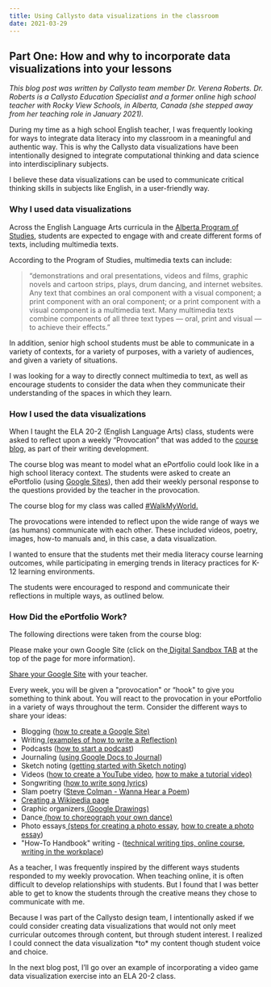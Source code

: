 ```yaml
---
title: Using Callysto data visualizations in the classroom
date: 2021-03-29
---
```

<h2>Part One: How and why to incorporate data visualizations into your lessons</h2>
<p><i><span style="font-weight: 400;">This blog post was written by Callysto team member Dr. Verena Roberts. Dr. Roberts is a Callysto Education Specialist and a former online high school teacher with Rocky View Schools, in Alberta, Canada (she stepped away from her teaching role in January 2021).</span></i></p>
<p><span style="font-weight: 400;">During my time as a high school English teacher, I was frequently looking for ways to integrate data literacy into my classroom in a meaningful and authentic way. This is why the Callysto data visualizations have been intentionally designed to integrate computational thinking and data science into interdisciplinary subjects. </span></p>
<p><span style="font-weight: 400;">I believe these data visualizations can be used to communicate critical thinking skills in subjects like English, in a user-friendly way.&nbsp;</span></p>
<h3>Why I used data visualizations</h3>
<p><span style="font-weight: 400;">Across the English Language Arts curricula in the </span><a href="https://education.alberta.ca/media/160418/ela-pos-10-12.pdf" target="_blank" rel="noopener"><span style="font-weight: 400;">Alberta Program of Studies</span></a><span style="font-weight: 400;">, students are expected to engage with and create different forms of texts, including multimedia texts.&nbsp;</span></p>
<p><span style="font-weight: 400;">According to the Program of Studies, multimedia texts can include:&nbsp;</span></p>
<blockquote><p><span style="font-weight: 400;">“demonstrations and oral presentations, videos and films, graphic novels and cartoon strips, plays, drum dancing, and internet websites. Any text that combines an oral component with a visual component; a print component with an oral component; or a print component with a visual component is a multimedia text. Many multimedia texts combine components of all three text types — oral, print and visual — to achieve their effects.”&nbsp;</span></p></blockquote>
<p><span style="font-weight: 400;">In addition, senior high school students must be able to communicate in a variety of contexts, for a variety of purposes, with a variety of audiences, and given a variety of situations.&nbsp;</span></p>
<p><span style="font-weight: 400;">I was looking for a way to directly connect multimedia to text, as well as encourage students to consider the data when they communicate their understanding of the spaces in which they learn.&nbsp;</span></p>
<h3>How I used the data visualizations</h3>
<p><span style="font-weight: 400;">When I taught the ELA 20-2 (English Language Arts) class, students were asked to reflect upon a weekly “Provocation” that was added to the </span><a href="https://sites.google.com/view/weekly-provocations-roberts-20/home" target="_blank" rel="noopener"><span style="font-weight: 400;">course blog</span></a><span style="font-weight: 400;">, as part of their writing development. </span></p>
<p><span style="font-weight: 400;">The course blog was meant to model what an ePortfolio could look like in a high school literacy context. The students were asked to create an ePortfolio (using <a href="https://sites.google.com/new" target="_blank" rel="noopener">Google Sites</a>), then add their weekly personal response to the questions provided by the teacher in the provocation.</span></p>
<p><span style="font-weight: 400;">The course blog for my class was called <a href="https://sites.google.com/view/weekly-provocations-roberts-20/home" target="_blank" rel="noopener">#WalkMyWorld.</a></span></p>
<p><span style="font-weight: 400;">The provocations were intended to reflect upon the wide range of ways we (as humans) communicate with each other. These included videos, poetry, images, how-to manuals and, in this case, a data visualization.&nbsp;</span></p>
<p><span style="font-weight: 400;">I wanted to ensure that the students met their media literacy course learning outcomes, while participating in emerging trends in literacy practices for K-12 learning environments.</span></p>
<p><span style="font-weight: 400;">The students were encouraged to respond and communicate their reflections in multiple ways, as outlined below.&nbsp;</span></p>
<h3>How Did the ePortfolio Work?</h3>
<p><span style="font-weight: 400;">The following directions were taken from the course blog:</span></p>

<p><span style="font-weight: 400;">Please make your own Google Site (click on the</span><a href="https://sites.google.com/view/weekly-provocations-roberts-20/digital-toolbox" target="_blank" rel="noopener"> <span style="font-weight: 400;">Digital Sandbox TAB</span></a> <span style="font-weight: 400;">at the top of the page for more information).</span></p>
<p><a href="https://www.youtube.com/watch?v=QeeuPsyfBAQ" target="_blank" rel="noopener"><span style="font-weight: 400;">Share your Google Site</span></a> <span style="font-weight: 400;">with your teacher.&nbsp;</span></p>
<p><span style="font-weight: 400;">Every week, you will be given a "provocation" or “hook" to give you something to think about. You will react to the provocation in your ePortfolio in a variety of ways throughout the term. Consider the different ways to share your ideas:</span></p>
<ul>
<li style="font-weight: 400;" aria-level="2"><span style="font-weight: 400;">Blogging (</span><a href="https://www.wordstream.com/blog/ws/2015/02/09/how-to-write-a-blog-post" target="_blank" rel="noopener"><span style="font-weight: 400;">how to create a Google Site)</span></a></li>
<li style="font-weight: 400;" aria-level="2"><span style="font-weight: 400;">Writing</span><a href="https://psolarz.weebly.com/how-to-write-a-reflection.html" target="_blank" rel="noopener"> <span style="font-weight: 400;">(examples of how to write a Reflection)</span></a></li>
<li style="font-weight: 400;" aria-level="2"><span style="font-weight: 400;">Podcasts (</span><a href="https://www.npr.org/2018/11/15/662070097/starting-your-podcast-a-guide-for-students" target="_blank" rel="noopener"><span style="font-weight: 400;">how to start a podcast</span></a><span style="font-weight: 400;">)</span></li>
<li style="font-weight: 400;" aria-level="2"><span style="font-weight: 400;">Journaling (</span><a href="https://i0.wp.com/alicekeeler.com/wp-content/uploads/2015/06/Linking-to-entries.gif?ssl=1" target="_blank" rel="noopener"><span style="font-weight: 400;">using Google Docs to Journal</span></a><span style="font-weight: 400;">)</span></li>
<li style="font-weight: 400;" aria-level="2"><span style="font-weight: 400;">Sketch noting (</span><a href="https://www.verbaltovisual.com/wp-content/uploads/2017/11/The-Verbal-To-Visual-Notebook-Preview.pdf" target="_blank" rel="noopener"><span style="font-weight: 400;">getting started with Sketch noting</span></a><span style="font-weight: 400;">)</span></li>
<li style="font-weight: 400;" aria-level="2"><span style="font-weight: 400;">Videos (</span><a href="https://www.youtube.com/watch?v=ek53TQ9U35o" target="_blank" rel="noopener"><span style="font-weight: 400;">how to create a YouTube video</span></a><span style="font-weight: 400;">, </span><a href="https://www.youtube.com/watch?v=BDliEq_0qeQ" target="_blank" rel="noopener"><span style="font-weight: 400;">how to make a tutorial video)</span></a></li>
<li style="font-weight: 400;" aria-level="2"><span style="font-weight: 400;">Songwriting (</span><a href="https://www.youtube.com/watch?v=n0GGGPW-Dvg" target="_blank" rel="noopener"><span style="font-weight: 400;">how to write song lyrics</span></a><span style="font-weight: 400;">)</span></li>
<li style="font-weight: 400;" aria-level="2"><span style="font-weight: 400;">Slam poetry (</span><a href="https://www.youtube.com/watch?v=tRsITgjBsLs#action=share" target="_blank" rel="noopener"><span style="font-weight: 400;">Steve Colman - Wanna Hear a Poem</span></a><span style="font-weight: 400;">)</span></li>
<li style="font-weight: 400;" aria-level="2"><a href="https://en.wikipedia.org/wiki/Help:Your_first_article" target="_blank" rel="noopener"><span style="font-weight: 400;">Creating a Wikipedia page</span></a></li>
<li style="font-weight: 400;" aria-level="2"><span style="font-weight: 400;">Graphic organizers</span><a href="https://docs.google.com/document/d/1SCRsgF-3Su8DYYgzXqwCGCg_Xylq-LrZ5_jcSPbPRW0/edit" target="_blank" rel="noopener"> <span style="font-weight: 400;">(Google Drawings)</span></a></li>
<li style="font-weight: 400;" aria-level="2"><span style="font-weight: 400;">Dance</span><a href="https://www.youtube.com/watch?v=3DUNB3YIuJ4" target="_blank" rel="noopener"> <span style="font-weight: 400;">(how to choreograph your own dance)</span></a></li>
<li style="font-weight: 400;" aria-level="2"><span style="font-weight: 400;">Photo essays</span><a href="https://owl.excelsior.edu/online-writing-and-presentations/multi-modal-writing/multi-modal-writing-photo-essays/" target="_blank" rel="noopener"> <span style="font-weight: 400;">(steps for creating a photo essay</span></a><span style="font-weight: 400;">, </span><a href="https://www.masterclass.com/articles/how-to-create-a-photo-essay#4-photo-essay-examples" target="_blank" rel="noopener"><span style="font-weight: 400;">how to create a photo essay</span></a><span style="font-weight: 400;">)</span></li>
<li aria-level="2"><span style="font-weight: 400;">"How-To Handbook" writing - (</span><a href="https://www.instructionalsolutions.com/blog/technical-writing-tips" target="_blank" rel="noopener"><span style="font-weight: 400;">technical writing tips, </span></a><a href="https://pressbooks.bccampus.ca/leadershipfortrades/chapter/connecting-your-beliefs-and-values-to-work/" target="_blank" rel="noopener"><span style="font-weight: 400;">online course</span></a><span style="font-weight: 400;">, </span><a href="https://kpu.pressbooks.pub/businesswriting/" target="_blank" rel="noopener"><span style="font-weight: 400;">writing in the workplace</span></a><span style="font-weight: 400;">)</span></li>
</ul>
<p>As a teacher, I was frequently inspired by the different ways students responded to my weekly provocation. When teaching online, it is often difficult to develop relationships with students. But I found that I was better able to get to know the students through the creative means they chose to communicate with me.</p>
<p>Because I was part of the Callysto design team, I intentionally asked if we could consider creating data visualizations that would not only meet curricular outcomes through content, but through student interest. I realized I could connect the data visualization *to* my content though student voice and choice.</p>
<p>In the next blog post, I’ll go over an example of incorporating a video game data visualization exercise into an ELA 20-2 class.</p>
